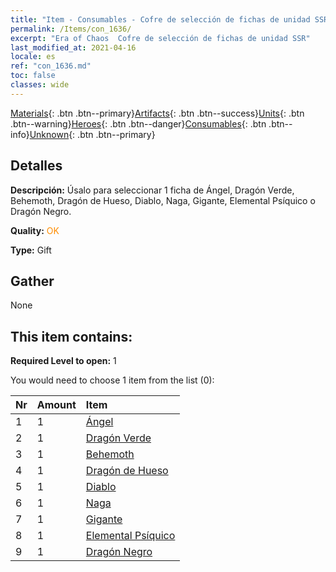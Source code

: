 ```yaml
---
title: "Item - Consumables - Cofre de selección de fichas de unidad SSR"
permalink: /Items/con_1636/
excerpt: "Era of Chaos  Cofre de selección de fichas de unidad SSR"
last_modified_at: 2021-04-16
locale: es
ref: "con_1636.md"
toc: false
classes: wide
---
```

 [Materials](/es/Items/){: .btn .btn--primary}[Artifacts](/es/Items/Artifacts/){: .btn .btn--success}[Units](/es/Items/Units/){: .btn .btn--warning}[Heroes](/es/Items/Heroes/){: .btn .btn--danger}[Consumables](/es/Items/Consumables/){: .btn .btn--info}[Unknown](/es/Items/Unknown/){: .btn .btn--primary}

## Detalles
 **Descripción:** Úsalo para seleccionar 1 ficha de Ángel, Dragón Verde, Behemoth, Dragón de Hueso, Diablo, Naga, Gigante, Elemental Psíquico o Dragón Negro.

 **Quality:** <span style="color: #FF8C00">OK</span>

 **Type:** Gift

## Gather

  None

## This item contains:

 **Required Level to open:** 1

 You would need to choose 1 item from the list (0):

  | Nr | Amount |     Item    |
  |:---|:-------|:------------|
  | 1 | 1 | [Ángel](/es/Items/unt_196/) |  | 
  | 2 | 1 | [Dragón Verde](/es/Items/unt_205/) |  | 
  | 3 | 1 | [Behemoth](/es/Items/unt_223/) |  | 
  | 4 | 1 | [Dragón de Hueso](/es/Items/unt_214/) |  | 
  | 5 | 1 | [Diablo](/es/Items/unt_232/) |  | 
  | 6 | 1 | [Naga](/es/Items/unt_240/) |  | 
  | 7 | 1 | [Gigante](/es/Items/unt_241/) |  | 
  | 8 | 1 | [Elemental Psíquico](/es/Items/unt_267/) |  | 
  | 9 | 1 | [Dragón Negro](/es/Items/unt_250/) |  | 
